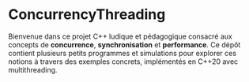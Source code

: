 # ConcurrencyThreading
Bienvenue dans ce projet C++ ludique et pédagogique consacré aux concepts de **concurrence**, **synchronisation** et **performance**.   Ce dépôt contient plusieurs petits programmes et simulations pour explorer ces notions à travers des exemples concrets, implémentés en C++20 avec multithreading.
